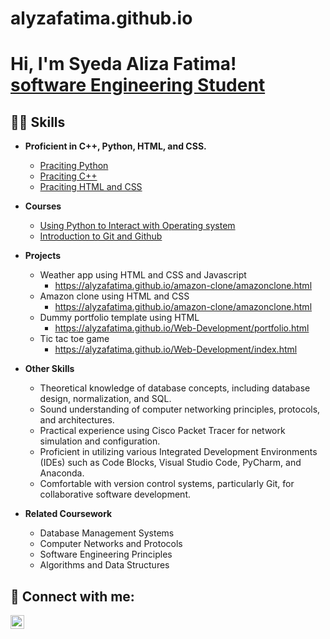 # alyzafatima.github.io
<h1>Hi, I'm Syeda Aliza Fatima! <br/><a href="https://github.com/alyzafatima">software Engineering Student</a></h1>

<h2>👨‍💻 Skills</h2>

- <b> Proficient in C++, Python, HTML, and CSS.</b>
  - [Praciting Python](https://github.com/alyzafatima/python-programs-)
  - [Praciting C++](https://github.com/alyzafatima/C-Programs)
  - [Praciting HTML and CSS](https://github.com/alyzafatima/Web-Development)

  
- <b>Courses</b>
  - [Using Python to Interact with Operating system](https://coursera.org/verify/V8HEPEVMJJNS)
  - [Introduction to Git and Github](https://coursera.org/verify/54WM29EQYMZ2)
    
- <b>Projects</b>
  -  Weather app using HTML and CSS and Javascript
     - https://alyzafatima.github.io/amazon-clone/amazonclone.html
  - Amazon clone using HTML and CSS
     - https://alyzafatima.github.io/amazon-clone/amazonclone.html
  - Dummy portfolio template using HTML
      - https://alyzafatima.github.io/Web-Development/portfolio.html
  - Tic tac toe game
      - https://alyzafatima.github.io/Web-Development/index.html

  
- <b>Other Skills</b>
  - Theoretical knowledge of database concepts, including database design, normalization, and SQL.
  - Sound understanding of computer networking principles, protocols, and architectures.
  - Practical experience using Cisco Packet Tracer for network simulation and configuration.
  - Proficient in utilizing various Integrated Development Environments (IDEs) such as Code Blocks, Visual Studio Code, PyCharm, and Anaconda.
  - Comfortable with version control systems, particularly Git, for collaborative software development.
- <b>Related Coursework </b>
   - Database Management Systems
   - Computer Networks and Protocols
   - Software Engineering Principles
   - Algorithms and Data Structures

<h2> 🤳 Connect with me:</h2>


[<img align="left" alt="JoshMadakor | LinkedIn" width="22px" src="https://cdn.jsdelivr.net/npm/simple-icons@v3/icons/linkedin.svg" />][linkedin]



[linkedin]: https://www.linkedin.com/in/aliza-fatima-a81b3b287/

<!--
**joshmadakor1/joshmadakor1** is a ✨ _special_ ✨ repository because its `README.md` (this file) appears on your GitHub profile.

Here are some ideas to get you started:

- 🔭 I’m currently working on ...
- 🌱 I’m currently learning ...
- 👯 I’m looking to collaborate on ...
- 🤔 I’m looking for help with ...
- 💬 Ask me about ...
- 📫 How to reach me: ...
- 😄 Pronouns: ...
- ⚡ Fun fact: ...
-->
